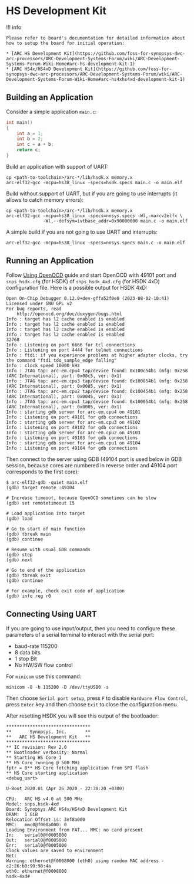 # HS Development Kit

!!! info

    Please refer to board's documentation for detailed information about how to setup the board for initial operation:

    * [ARC HS Development Kit](https://github.com/foss-for-synopsys-dwc-arc-processors/ARC-Development-Systems-Forum/wiki/ARC-Development-Systems-Forum-Wiki-Home#arc-hs-development-kit-1)
    * [ARC HS4x/HS4xD Development Kit](https://github.com/foss-for-synopsys-dwc-arc-processors/ARC-Development-Systems-Forum/wiki/ARC-Development-Systems-Forum-Wiki-Home#arc-hs4xhs4xd-development-kit-1)

## Building an Application

Consider a simple application `main.c`:

```c
int main()
{
    int a = 1;
    int b = 2;
    int c = a + b;
    return c;
}
```

Build an application with support of UART:

```shell
cp <path-to-toolchain>/arc-*/lib/hsdk.x memory.x
arc-elf32-gcc -mcpu=hs38_linux -specs=hsdk.specs main.c -o main.elf
```

Build without support of UART, but if you are going to use interrupts (it allows
to catch memory errors):

```shell
cp <path-to-toolchain>/arc-*/lib/hsdk.x memory.x
arc-elf32-gcc -mcpu=hs38_linux -specs=nosys.specs -Wl,-marcv2elfx \
              -Wl,--defsym=ivtbase_addr=0x90000000 main.c -o main.elf
```

A simple build if you are not going to use UART and interrupts:

```shell
arc-elf32-gcc -mcpu=hs38_linux -specs=nosys.specs main.c -o main.elf
```

## Running an Application

Follow [Using OpenOCD](../../platforms/use-openocd.md) guide and start OpenOCD
with 49101 port and `snps_hsdk.cfg` (for HSDK) of `snps_hsdk_4xd.cfg`
(for HSDK 4xD) configuration file. Here is a possible output for HSDK 4xD:

```text
Open On-Chip Debugger 0.12.0+dev-gffa52f0e0 (2023-08-02-10:41)
Licensed under GNU GPL v2
For bug reports, read
    http://openocd.org/doc/doxygen/bugs.html
Info : target has l2 cache enabled is enabled
Info : target has l2 cache enabled is enabled
Info : target has l2 cache enabled is enabled
Info : target has l2 cache enabled is enabled
32768
Info : Listening on port 6666 for tcl connections
Info : Listening on port 4444 for telnet connections
Info : ftdi: if you experience problems at higher adapter clocks, try the command "ftdi tdo_sample_edge falling"
Info : clock speed 10000 kHz
Info : JTAG tap: arc-em.cpu4 tap/device found: 0x100c54b1 (mfg: 0x258 (ARC International), part: 0x00c5, ver: 0x1)
Info : JTAG tap: arc-em.cpu3 tap/device found: 0x100854b1 (mfg: 0x258 (ARC International), part: 0x0085, ver: 0x1)
Info : JTAG tap: arc-em.cpu2 tap/device found: 0x100454b1 (mfg: 0x258 (ARC International), part: 0x0045, ver: 0x1)
Info : JTAG tap: arc-em.cpu1 tap/device found: 0x100054b1 (mfg: 0x258 (ARC International), part: 0x0005, ver: 0x1)
Info : starting gdb server for arc-em.cpu4 on 49101
Info : Listening on port 49101 for gdb connections
Info : starting gdb server for arc-em.cpu3 on 49102
Info : Listening on port 49102 for gdb connections
Info : starting gdb server for arc-em.cpu2 on 49103
Info : Listening on port 49103 for gdb connections
Info : starting gdb server for arc-em.cpu1 on 49104
Info : Listening on port 49104 for gdb connections
```

Then connect to the server using GDB (49104 port is used below in
GDB session, because cores are numbered in reverse order and 49104 port
corresponds to the first core):

```text
$ arc-elf32-gdb -quiet main.elf
(gdb) target remote :49104

# Increase timeout, because OpenOCD sometimes can be slow
(gdb) set remotetimeout 15

# Load application into target
(gdb) load

# Go to start of main function
(gdb) tbreak main
(gdb) continue

# Resume with usual GDB commands
(gdb) step
(gdb) next

# Go to end of the application
(gdb) tbreak exit
(gdb) continue

# For example, check exit code of application
(gdb) info reg r0
```

## Connecting Using UART

If you are going to use input/output, then you need to configure these
parameters of a serial terminal to interact with the serial port:

* baud-rate 115200
* 8 data bits
* 1 stop Bit
* No HW/SW flow control

For `minicom` use this command:

```shell
minicom -8 -b 115200 -D /dev/ttyUSB0 -s
```

Then choose `Serial port setup`, press `F` to disable `Hardware Flow Control`, press `Enter` key
and then choose `Exit` to close the configuration menu.

After resetting HSDK you will see this output of the bootloader:

```text
********************************
**       Synopsys, Inc.       **
**   ARC HS Development Kit   **
********************************
** IC revision: Rev 2.0
** Bootloader verbosity: Normal
** Starting HS Core 1
** HS Core running @ 500 MHz
fptr = 8** HS Core fetching application from SPI flash
** HS Core starting application
<debug_uart> 

U-Boot 2020.01 (Apr 26 2020 - 22:30:20 +0300)

CPU:   ARC HS v4.0 at 500 MHz
Model: snps,hsdk-4xd
Board: Synopsys ARC HS4x/HS4xD Development Kit
DRAM:  1 GiB
Relocation Offset is: 3ef8a000
MMC:   mmc0@f000a000: 0
Loading Environment from FAT... MMC: no card present
In:    serial0@f0005000
Out:   serial0@f0005000
Err:   serial0@f0005000
Clock values are saved to environment
Net:   
Warning: ethernet@f0008000 (eth0) using random MAC address - c2:26:b0:99:98:4a
eth0: ethernet@f0008000
hsdk-4xd# 
```
